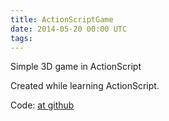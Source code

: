 ```yaml
---
title: ActionScriptGame
date: 2014-05-20 00:00 UTC
tags:
---
```


Simple 3D game in ActionScript

Created while learning ActionScript.

Code: [at github](https://github.com/scoiatael/ActionScriptGame)
